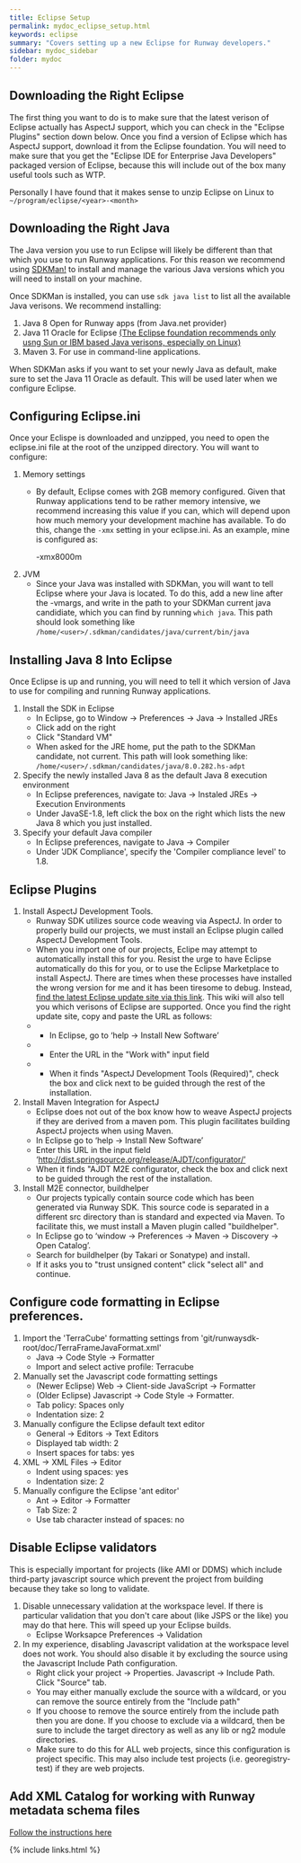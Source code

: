 ```yaml
---
title: Eclipse Setup
permalink: mydoc_eclipse_setup.html
keywords: eclipse
summary: "Covers setting up a new Eclipse for Runway developers."
sidebar: mydoc_sidebar
folder: mydoc
---
```


## Downloading the Right Eclipse

The first thing you want to do is to make sure that the latest verison of Eclipse actually has AspectJ support, which you can check in the "Eclipse Plugins" section down below. Once you find a version of Eclipse which has AspectJ support, download it from the Eclipse foundation. You will need to make sure that you get the "Eclipse IDE for Enterprise Java Developers" packaged version of Eclipse, because this will include out of the box many useful tools such as WTP.

Personally I have found that it makes sense to unzip Eclipse on Linux to `~/program/eclipse/<year>-<month>`

## Downloading the Right Java

The Java version you use to run Eclipse will likely be different than that which you use to run Runway applications. For this reason we recommend using [SDKMan!](https://sdkman.io/) to install and manage the various Java versions which you will need to install on your machine.

Once SDKMan is installed, you can use `sdk java list` to list all the available Java verisons. We recommend installing:
1. Java 8 Open for Runway apps (from Java.net provider)
2. Java 11 Oracle for Eclipse [(The Eclipse foundation recommends only usng Sun or IBM based Java verisons, especially on Linux)](https://wiki.eclipse.org/IRC_FAQ#I_just_installed_Eclipse_on_Linux.2C_but_it_does_not_start._What_is_the_problem.3F)
3. Maven 3. For use in command-line applications.

When SDKMan asks if you want to set your newly Java as default, make sure to set the Java 11 Oracle as default. This will be used later when we configure Eclipse.

## Configuring Eclipse.ini

Once your Eclispe is downloaded and unzipped, you need to open the eclipse.ini file at the root of the unzipped directory. You will want to configure:

1. Memory settings
   * By default, Eclipse comes with 2GB memory configured. Given that Runway applications tend to be rather memory intensive, we recommend increasing this value if you can, which will depend upon how much memory your development machine has available. To do this, change the `-xmx` setting in your eclipse.ini. As an example, mine is configured as:
      
      -xmx8000m
2. JVM
   * Since your Java was installed with SDKMan, you will want to tell Eclipse where your Java is located. To do this, add a new line after the -vmargs, and write in the path to your SDKMan current java candidiate, which you can find by running `which java`. This path should look something like `/home/<user>/.sdkman/candidates/java/current/bin/java`

## Installing Java 8 Into Eclipse

Once Eclipse is up and running, you will need to tell it which version of Java to use for compiling and running Runway applications.

1. Install the SDK in Eclipse
   * In Eclipse, go to Window -> Preferences -> Java -> Installed JREs
   * Click add on the right
   * Click "Standard VM"
   * When asked for the JRE home, put the path to the SDKMan candidate, not current. This path will look something like:
      `/home/<user>/.sdkman/candidates/java/8.0.282.hs-adpt`
2. Specify the newly installed Java 8 as the default Java 8 execution environment
   * In Eclipse preferences, navigate to: Java -> Instaled JREs -> Execution Environments
   * Under JavaSE-1.8, left click the box on the right which lists the new Java 8 which you just installed.
3. Specify your default Java compiler
   * In Eclipse preferences, navigate to Java -> Compiler
   * Under 'JDK Compliance', specify the 'Compiler compliance level' to 1.8.

## Eclipse Plugins

1. Install AspectJ Development Tools.
    * Runway SDK utilizes source code weaving via AspectJ. In order to properly build our projects, we must install an Eclipse plugin called AspectJ Development Tools.
    * When you import one of our projects, Eclipe may attempt to automatically install this for you. Resist the urge to have Eclipse automatically do this for you, or to use the Eclipse Marketplace to install AspectJ. There are times when these processes have installed the wrong version for me and it has been tiresome to debug. Instead, [find the latest Eclipse update site via this link]([https://github.com/kriegaex/org.aspectj/blob/release-198/docs/developer/IDE.md#eclipse](https://github.com/kriegaex/org.aspectj/blob/master/docs/developer/IDE.md)). This wiki will also tell you which verisons of Eclipse are supported. Once you find the right update site, copy and paste the URL as follows:
    * * In Eclipse, go to ‘help -> Install New Software’
    * * Enter the URL in the "Work with" input field
    * * When it finds "AspectJ Development Tools (Required)", check the box and click next to be guided through the rest of the installation.
2. Install Maven Integration for AspectJ
    * Eclipse does not out of the box know how to weave AspectJ projects if they are derived from a maven pom. This plugin facilitates building AspectJ projects when using Maven.
    * In Eclipse go to ‘help -> Install New Software’
    * Enter this URL in the input field ‘http://dist.springsource.org/release/AJDT/configurator/’
    * When it finds "AJDT M2E configurator, check the box and click next to be guided through the rest of the installation.
3. Install M2E connector, buildhelper
    * Our projects typically contain source code which has been generated via Runway SDK. This source code is separated in a different src directory than is standard and expected via Maven. To facilitate this, we must install a Maven plugin called "buildhelper".
    * In Eclipse go to ‘window -> Preferences -> Maven -> Discovery -> Open Catalog’.
    * Search for buildhelper (by Takari or Sonatype) and install.
    * If it asks you to "trust unsigned content" click "select all" and continue.

## Configure code formatting in Eclipse preferences.

1. Import the 'TerraCube' formatting settings from 'git/runwaysdk-root/doc/TerraFrameJavaFormat.xml'
    * Java -> Code Style -> Formatter
    * Import and select active profile: Terracube
2. Manually set the Javascript code formatting settings
    * (Newer Eclipse) Web -> Client-side JavaScript -> Formatter
    * (Older Eclipse) Javascript -> Code Style -> Formatter.
    * Tab policy: Spaces only
    * Indentation size: 2
3. Manually configure the Eclipse default text editor
    * General -> Editors -> Text Editors
    * Displayed tab width: 2
    * Insert spaces for tabs: yes
4. XML -> XML Files -> Editor
    * Indent using spaces: yes
    * Indentation size: 2
5. Manually configure the Eclipse 'ant editor'
    * Ant -> Editor -> Formatter
    * Tab Size: 2
    * Use tab character instead of spaces: no

## Disable Eclipse validators

This is especially important for projects (like AMI or DDMS) which include third-party javascript source which prevent the project from building because they take so long to validate.

1. Disable unnecessary validation at the workspace level. If there is particular validation that you don't care about (like JSPS or the like) you may do that here. This will speed up your Eclipse builds.
    * Eclipse Worksapce Preferences -> Validation
2. In my experience, disabling Javascript validation at the workspace level does not work. You should also disable it by excluding the source using the Javascript Include Path configuration.
    * Right click your project -> Properties. Javascript -> Include Path. Click "Source" tab.
    * You may either manually exclude the source with a wildcard, or you can remove the source entirely from the "Include path"
    * If you choose to remove the source entirely from the include path then you are done. If you choose to exclude via a wildcard, then be sure to include the target directory as well as any lib or ng2 module directories.
    * Make sure to do this for ALL web projects, since this configuration is project specific. This may also include test projects (i.e. georegistry-test) if they are web projects.

## Add XML Catalog for working with Runway metadata schema files

[Follow the instructions here](/Runway-SDK/mydoc_metadata_authoring.html#classpathNotation)

{% include links.html %}
